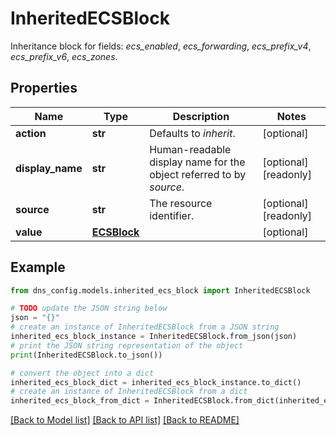 # InheritedECSBlock

Inheritance block for fields: _ecs_enabled_, _ecs_forwarding_, _ecs_prefix_v4_, _ecs_prefix_v6_, _ecs_zones_.

## Properties

Name | Type | Description | Notes
------------ | ------------- | ------------- | -------------
**action** | **str** | Defaults to _inherit_. | [optional] 
**display_name** | **str** | Human-readable display name for the object referred to by _source_. | [optional] [readonly] 
**source** | **str** | The resource identifier. | [optional] [readonly] 
**value** | [**ECSBlock**](ECSBlock.md) |  | [optional] 

## Example

```python
from dns_config.models.inherited_ecs_block import InheritedECSBlock

# TODO update the JSON string below
json = "{}"
# create an instance of InheritedECSBlock from a JSON string
inherited_ecs_block_instance = InheritedECSBlock.from_json(json)
# print the JSON string representation of the object
print(InheritedECSBlock.to_json())

# convert the object into a dict
inherited_ecs_block_dict = inherited_ecs_block_instance.to_dict()
# create an instance of InheritedECSBlock from a dict
inherited_ecs_block_from_dict = InheritedECSBlock.from_dict(inherited_ecs_block_dict)
```
[[Back to Model list]](../README.md#documentation-for-models) [[Back to API list]](../README.md#documentation-for-api-endpoints) [[Back to README]](../README.md)


